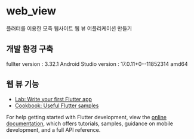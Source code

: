 # web_view

플러터를 이용한 모죽 웹사이트 웹 뷰 어플리케이션 만들기

## 개발 환경 구축

fullter version : 3.32.1
Android Studio version : 17.0.11+0--11852314 amd64

## 웹 뷰 기능







- [Lab: Write your first Flutter app](https://docs.flutter.dev/get-started/codelab)
- [Cookbook: Useful Flutter samples](https://docs.flutter.dev/cookbook)

For help getting started with Flutter development, view the
[online documentation](https://docs.flutter.dev/), which offers tutorials,
samples, guidance on mobile development, and a full API reference.
